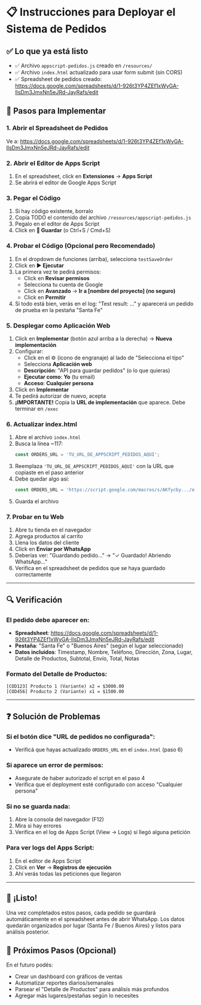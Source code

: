 # 📋 Instrucciones para Deployar el Sistema de Pedidos

## ✅ Lo que ya está listo

- ✅ Archivo `appscript-pedidos.js` creado en `/resources/`
- ✅ Archivo `index.html` actualizado para usar form submit (sin CORS)
- ✅ Spreadsheet de pedidos creado: https://docs.google.com/spreadsheets/d/1-926t3YP4ZEf1xWyGA-IlsDm3JmxNn5eJRd-JayRafs/edit

## 🚀 Pasos para Implementar

### 1. Abrir el Spreadsheet de Pedidos

Ve a: https://docs.google.com/spreadsheets/d/1-926t3YP4ZEf1xWyGA-IlsDm3JmxNn5eJRd-JayRafs/edit

### 2. Abrir el Editor de Apps Script

1. En el spreadsheet, click en **Extensiones** → **Apps Script**
2. Se abrirá el editor de Google Apps Script

### 3. Pegar el Código

1. Si hay código existente, borralo
2. Copia TODO el contenido del archivo `/resources/appscript-pedidos.js`
3. Pegalo en el editor de Apps Script
4. Click en **💾 Guardar** (o Ctrl+S / Cmd+S)

### 4. Probar el Código (Opcional pero Recomendado)

1. En el dropdown de funciones (arriba), selecciona `testSaveOrder`
2. Click en **▶️ Ejecutar**
3. La primera vez te pedirá permisos:
   - Click en **Revisar permisos**
   - Selecciona tu cuenta de Google
   - Click en **Avanzado** → **Ir a [nombre del proyecto] (no seguro)**
   - Click en **Permitir**
4. Si todo está bien, verás en el log: "Test result: ..." y aparecerá un pedido de prueba en la pestaña "Santa Fe"

### 5. Desplegar como Aplicación Web

1. Click en **Implementar** (botón azul arriba a la derecha) → **Nueva implementación**
2. Configurar:
   - Click en el ⚙️ (icono de engranaje) al lado de "Selecciona el tipo"
   - Selecciona **Aplicación web**
   - **Descripción**: "API para guardar pedidos" (o lo que quieras)
   - **Ejecutar como**: **Yo** (tu email)
   - **Acceso**: **Cualquier persona**
3. Click en **Implementar**
4. Te pedirá autorizar de nuevo, acepta
5. **¡IMPORTANTE!** Copia la **URL de implementación** que aparece. Debe terminar en `/exec`

### 6. Actualizar index.html

1. Abre el archivo `index.html`
2. Busca la línea ~117:
   ```javascript
   const ORDERS_URL = 'TU_URL_DE_APPSCRIPT_PEDIDOS_AQUI';
   ```
3. Reemplaza `'TU_URL_DE_APPSCRIPT_PEDIDOS_AQUI'` con la URL que copiaste en el paso anterior
4. Debe quedar algo así:
   ```javascript
   const ORDERS_URL = 'https://script.google.com/macros/s/AKfycby.../exec';
   ```
5. Guarda el archivo

### 7. Probar en tu Web

1. Abre tu tienda en el navegador
2. Agrega productos al carrito
3. Llena los datos del cliente
4. Click en **Enviar por WhatsApp**
5. Deberías ver: "Guardando pedido..." → "✓ Guardado! Abriendo WhatsApp..."
6. Verifica en el spreadsheet de pedidos que se haya guardado correctamente

---

## 🔍 Verificación

### El pedido debe aparecer en:
- **Spreadsheet**: https://docs.google.com/spreadsheets/d/1-926t3YP4ZEf1xWyGA-IlsDm3JmxNn5eJRd-JayRafs/edit
- **Pestaña**: "Santa Fe" o "Buenos Aires" (según el lugar seleccionado)
- **Datos incluidos**: Timestamp, Nombre, Teléfono, Dirección, Zona, Lugar, Detalle de Productos, Subtotal, Envío, Total, Notas

### Formato del Detalle de Productos:
```
[COD123] Producto 1 (Variante) x2 = $3000.00
[COD456] Producto 2 (Variante) x1 = $1500.00
```

---

## ❓ Solución de Problemas

### Si el botón dice "URL de pedidos no configurada":
- Verificá que hayas actualizado `ORDERS_URL` en el `index.html` (paso 6)

### Si aparece un error de permisos:
- Asegurate de haber autorizado el script en el paso 4
- Verifica que el deployment esté configurado con acceso "Cualquier persona"

### Si no se guarda nada:
1. Abre la consola del navegador (F12)
2. Mira si hay errores
3. Verifica en el log de Apps Script (View → Logs) si llegó alguna petición

### Para ver logs del Apps Script:
1. En el editor de Apps Script
2. Click en **Ver** → **Registros de ejecución**
3. Ahí verás todas las peticiones que llegaron

---

## 🎉 ¡Listo!

Una vez completados estos pasos, cada pedido se guardará automáticamente en el spreadsheet antes de abrir WhatsApp. Los datos quedarán organizados por lugar (Santa Fe / Buenos Aires) y listos para análisis posterior.

## 📝 Próximos Pasos (Opcional)

En el futuro podés:
- Crear un dashboard con gráficos de ventas
- Automatizar reportes diarios/semanales
- Parsear el "Detalle de Productos" para análisis más profundos
- Agregar más lugares/pestañas según lo necesites

